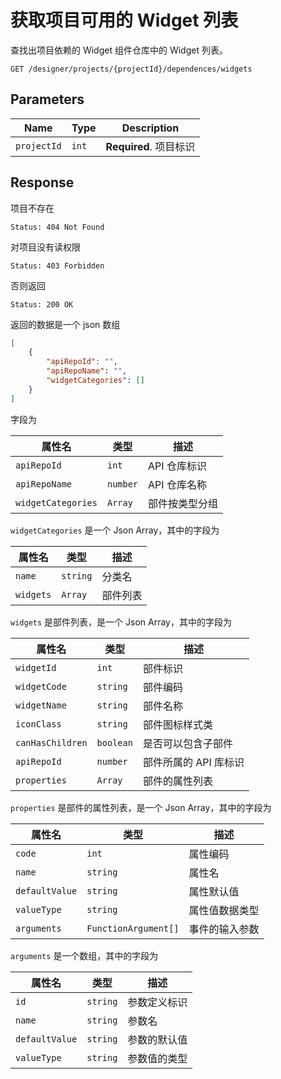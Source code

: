 # 获取项目可用的 Widget 列表

查找出项目依赖的 Widget 组件仓库中的 Widget 列表。

```text
GET /designer/projects/{projectId}/dependences/widgets
```

## Parameters

| Name        | Type  | Description            |
| ----------- | ----- | ---------------------- |
| `projectId` | `int` | **Required**. 项目标识 |

## Response

项目不存在

```text
Status: 404 Not Found
```

对项目没有读权限

```text
Status: 403 Forbidden
```

否则返回

```text
Status: 200 OK
```

返回的数据是一个 json 数组

```json
[
    {
        "apiRepoId": "",
        "apiRepoName": "",
        "widgetCategories": []
    }
]
```

字段为

| 属性名             | 类型     | 描述           |
| ------------------ | -------- | -------------- |
| `apiRepoId`        | `int`    | API 仓库标识   |
| `apiRepoName`      | `number` | API 仓库名称   |
| `widgetCategories` | `Array`  | 部件按类型分组 |

`widgetCategories` 是一个 Json Array，其中的字段为

| 属性名    | 类型     | 描述     |
| --------- | -------- | -------- |
| `name`    | `string` | 分类名   |
| `widgets` | `Array`  | 部件列表 |

`widgets` 是部件列表，是一个 Json Array，其中的字段为

| 属性名           | 类型      | 描述                  |
| ---------------- | --------- | --------------------- |
| `widgetId`       | `int`     | 部件标识              |
| `widgetCode`     | `string`  | 部件编码              |
| `widgetName`     | `string`  | 部件名称              |
| `iconClass`      | `string`  | 部件图标样式类        |
| `canHasChildren` | `boolean` | 是否可以包含子部件    |
| `apiRepoId`      | `number`  | 部件所属的 API 库标识 |
| `properties`     | `Array`   | 部件的属性列表        |

`properties` 是部件的属性列表，是一个 Json Array，其中的字段为

| 属性名         | 类型                 | 描述           |
| -------------- | -------------------- | -------------- |
| `code`         | `int`                | 属性编码       |
| `name`         | `string`             | 属性名         |
| `defaultValue` | `string`             | 属性默认值     |
| `valueType`    | `string`             | 属性值数据类型 |
| `arguments`    | `FunctionArgument[]` | 事件的输入参数 |

`arguments` 是一个数组，其中的字段为

| 属性名         | 类型     | 描述         |
| -------------- | -------- | ------------ |
| `id`           | `string` | 参数定义标识 |
| `name`         | `string` | 参数名       |
| `defaultValue` | `string` | 参数的默认值 |
| `valueType`    | `string` | 参数值的类型 |